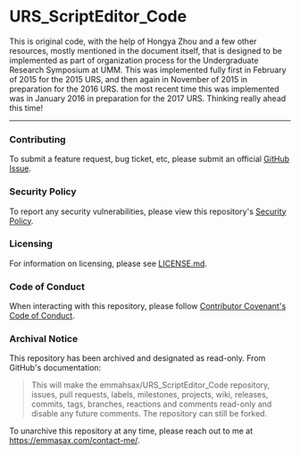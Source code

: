 # URS_ScriptEditor_Code

This is original code, with the help of Hongya Zhou and a few other resources, mostly mentioned in the document itself, that is designed to be implemented as part of organization process for the Undergraduate Research Symposium at UMM. This was implemented fully first in February of 2015 for the 2015 URS, and then again in November of 2015 in preparation for the 2016 URS. the most recent time this was implemented was in January 2016 in preparation for the 2017 URS. Thinking really ahead this time!

---

### Contributing

To submit a feature request, bug ticket, etc, please submit an official [GitHub Issue](https://github.com/emmahsax/URS_ScriptEditor_Code/issues/new).

### Security Policy

To report any security vulnerabilities, please view this repository's [Security Policy](https://github.com/emmahsax/URS_ScriptEditor_Code/security/policy).

### Licensing

For information on licensing, please see [LICENSE.md](https://github.com/emmahsax/URS_ScriptEditor_Code/blob/main/LICENSE.md).

### Code of Conduct

When interacting with this repository, please follow [Contributor Covenant's Code of Conduct](https://contributor-covenant.org).

### Archival Notice

This repository has been archived and designated as read-only. From GitHub's documentation:

> This will make the emmahsax/URS_ScriptEditor_Code repository, issues, pull requests, labels, milestones, projects, wiki, releases, commits, tags, branches, reactions and comments read-only and disable any future comments. The repository can still be forked.

To unarchive this repository at any time, please reach out to me at https://emmasax.com/contact-me/.
